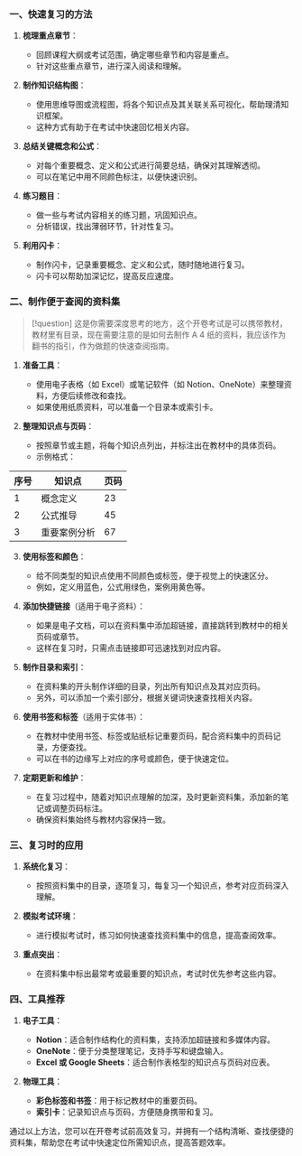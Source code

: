 ### 一、快速复习的方法

1. **梳理重点章节**：
   - 回顾课程大纲或考试范围，确定哪些章节和内容是重点。
   - 针对这些重点章节，进行深入阅读和理解。

2. **制作知识结构图**：
   - 使用思维导图或流程图，将各个知识点及其关联关系可视化，帮助理清知识框架。
   - 这种方式有助于在考试中快速回忆相关内容。

3. **总结关键概念和公式**：
   - 对每个重要概念、定义和公式进行简要总结，确保对其理解透彻。
   - 可以在笔记中用不同颜色标注，以便快速识别。

4. **练习题目**：
   - 做一些与考试内容相关的练习题，巩固知识点。
   - 分析错误，找出薄弱环节，针对性复习。

5. **利用闪卡**：
   - 制作闪卡，记录重要概念、定义和公式，随时随地进行复习。
   - 闪卡可以帮助加深记忆，提高反应速度。

### 二、制作便于查阅的资料集

>[!question] 
>这是你需要深度思考的地方，这个开卷考试是可以携带教材，教材里有目录，现在需要注意的是如何去制作 A 4 纸的资料，我应该作为翻书的指引，作为做题的快速查阅指南。
>

1. **准备工具**：
   - 使用电子表格（如 Excel）或笔记软件（如 Notion、OneNote）来整理资料，方便后续修改和查找。
   - 如果使用纸质资料，可以准备一个目录本或索引卡。

2. **整理知识点与页码**：
   - 按照章节或主题，将每个知识点列出，并标注出在教材中的具体页码。
   - 示例格式：

 | 序号 | 知识点      | 页码 |
 | ---- | ------------ | ---- |
 | 1    | 概念定义     | 23   |
 | 2    | 公式推导     | 45   |
 | 3    | 重要案例分析 | 67   |

3. **使用标签和颜色**：
   - 给不同类型的知识点使用不同颜色或标签，便于视觉上的快速区分。
   - 例如，定义用蓝色，公式用绿色，案例用黄色等。

4. **添加快捷链接**（适用于电子资料）：
   - 如果是电子文档，可以在资料集中添加超链接，直接跳转到教材中的相关页码或章节。
   - 这样在复习时，只需点击链接即可迅速找到对应内容。

5. **制作目录和索引**：
   - 在资料集的开头制作详细的目录，列出所有知识点及其对应页码。
   - 另外，可以添加一个索引部分，根据关键词快速查找相关内容。

6. **使用书签和标签**（适用于实体书）：
   - 在教材中使用书签、标签或贴纸标记重要页码，配合资料集中的页码记录，方便查找。
   - 可以在书的边缘写上对应的序号或颜色，便于快速定位。

7. **定期更新和维护**：
   - 在复习过程中，随着对知识点理解的加深，及时更新资料集，添加新的笔记或调整页码标注。
   - 确保资料集始终与教材内容保持一致。

### 三、复习时的应用

1. **系统化复习**：
   - 按照资料集中的目录，逐项复习，每复习一个知识点，参考对应页码深入理解。
   
2. **模拟考试环境**：
   - 进行模拟考试时，练习如何快速查找资料集中的信息，提高查阅效率。

3. **重点突出**：
   - 在资料集中标出最常考或最重要的知识点，考试时优先参考这些内容。

### 四、工具推荐

1. **电子工具**：
   - **Notion**：适合制作结构化的资料集，支持添加超链接和多媒体内容。
   - **OneNote**：便于分类整理笔记，支持手写和键盘输入。
   - **Excel 或 Google Sheets**：适合制作表格型的知识点与页码对应表。

2. **物理工具**：
   - **彩色标签和书签**：用于标记教材中的重要页码。
   - **索引卡**：记录知识点与页码，方便随身携带和复习。

通过以上方法，您可以在开卷考试前高效复习，并拥有一个结构清晰、查找便捷的资料集，帮助您在考试中快速定位所需知识点，提高答题效率。